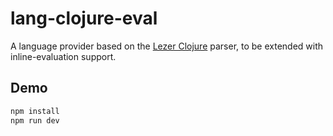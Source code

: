 # lang-clojure-eval

A language provider based on the [Lezer Clojure](https://github.com/nextjournal/lezer-clojure) parser, to be extended with inline-evaluation support.

## Demo

```bash
npm install
npm run dev
```
